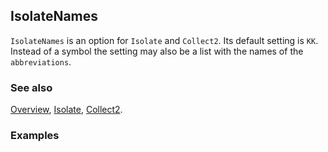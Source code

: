 ## IsolateNames

`IsolateNames` is an option for `Isolate` and `Collect2`. Its default setting is `KK`. Instead of a symbol the setting may also be a list with the names of the `abbreviations`.

### See also

[Overview](Extra/FeynCalc.md), [Isolate](Isolate.md), [Collect2](Collect2.md).

### Examples
